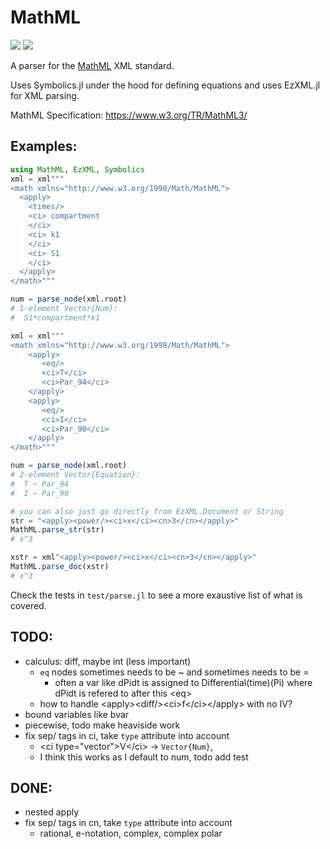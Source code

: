 # MathML

[![](https://img.shields.io/badge/docs-stable-blue.svg)](https://anandijain.github.io/MathML.jl/stable)
[![](https://img.shields.io/badge/docs-dev-blue.svg)](https://anandijain.github.io/MathML.jl/dev)

A parser for the [MathML](https://en.wikipedia.org/wiki/MathML) XML standard.

Uses Symbolics.jl under the hood for defining equations and uses EzXML.jl for XML parsing.

MathML Specification: https://www.w3.org/TR/MathML3/

## Examples:
```julia
using MathML, EzXML, Symbolics
xml = xml"""
<math xmlns="http://www.w3.org/1998/Math/MathML">
  <apply>
    <times/>
    <ci> compartment 
    </ci>
    <ci> k1 
    </ci>
    <ci> S1 
    </ci>
  </apply>
</math>"""

num = parse_node(xml.root)
# 1-element Vector{Num}:
#  S1*compartment*k1

xml = xml"""
<math xmlns="http://www.w3.org/1998/Math/MathML">
    <apply>
       <eq/>
       <ci>T</ci>
       <ci>Par_94</ci>
    </apply>
    <apply>
       <eq/>
       <ci>I</ci>
       <ci>Par_90</ci>
    </apply>
</math>"""

num = parse_node(xml.root)
# 2-element Vector{Equation}:
#  T ~ Par_94
#  I ~ Par_90

# you can also just go directly from EzXML.Document or String
str = "<apply><power/><ci>x</ci><cn>3</cn></apply>"
MathML.parse_str(str)
# x^3

xstr = xml"<apply><power/><ci>x</ci><cn>3</cn></apply>"
MathML.parse_doc(xstr)
# x^3
```

Check the tests in `test/parse.jl` to see a more exaustive list of what is covered.

## TODO:
* calculus: diff, maybe int (less important)
    - `eq` nodes sometimes needs to be ~ and sometimes needs to be =
        - often a var like dPidt is assigned to Differential(time)(Pi) where dPidt is refered to after this \<eq>
    - how to handle \<apply>\<diff/>\<ci>f\</ci>\</apply> with no IV?
* bound variables like bvar
* piecewise, todo make heaviside work
* fix sep/ tags in ci, take `type` attribute into account 
    - \<ci type="vector">V\</ci> -> `Vector{Num}`, 
    - I think this works as I default to num, todo add test

## DONE:
* nested apply
* fix sep/ tags in cn, take `type` attribute into account 
    - rational, e-notation, complex, complex polar
